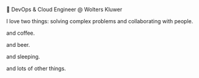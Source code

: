 💼 DevOps & Cloud Engineer @ Wolters Kluwer

I love two things: solving complex problems and collaborating with people.

and coffee.

and beer.

and sleeping.

and lots of other things.
